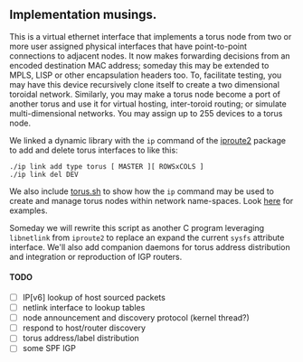 ## Implementation musings.

This is a virtual ethernet interface that implements a torus node from two or
more user assigned physical interfaces that have point-to-point connections to
adjacent nodes.  It now makes forwarding decisions from an encoded destination
MAC address; someday this may be extended to MPLS, LISP or other encapsulation
headers too.  To, facilitate testing, you may have this device recursively
clone itself to create a two dimensional toroidal network.  Similarly, you may
make a torus node become a port of another torus and use it for virtual
hosting, inter-toroid routing; or simulate multi-dimensional networks.  You may
assign up to 255 devices to a torus node.

We linked a dynamic library with the `ip` command of the
[iproute2](http://www.linuxfoundation.org/collaborate/workgroups/networking/iproute2)
package to add and delete torus interfaces to like this:

```console
./ip link add type torus [ MASTER ][ ROWSxCOLS ]
./ip link del DEV
```

We also include [torus.sh](examples/torus.sh) to show how the `ip` command may
be used to create and manage torus nodes within network name-spaces.  Look
[here](USAGE.md) for examples.

Someday we will rewrite this script as another C program leveraging
`libnetlink` from `iproute2` to replace an expand the current `sysfs` attribute
interface.  We'll also add companion daemons for torus address distribution and
integration or reproduction of IGP routers.

#### TODO
- [ ] IP[v6] lookup of host sourced packets
- [ ] netlink interface to lookup tables
- [ ] node announcement and discovery protocol (kernel thread?)
- [ ] respond to host/router discovery
- [ ] torus address/label distribution
- [ ] some SPF IGP

